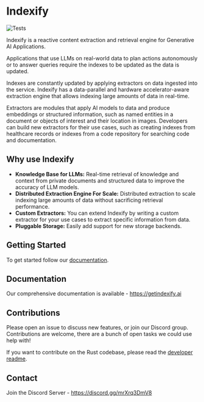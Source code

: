 # Indexify

![Tests](https://github.com/diptanu/indexify/actions/workflows/test.yaml/badge.svg?branch=main)

Indexify is a reactive content extraction and retrieval engine for Generative AI Applications.

Applications that use LLMs on real-world data to plan actions autonomously or to answer queries require the indexes to be updated as the data is updated.

Indexes are constantly updated by applying extractors on data ingested into the service. Indexify has a data-parallel and hardware accelerator-aware extraction engine that allows indexing large amounts of data in real-time.

Extractors are modules that apply AI models to data and produce embeddings or structured information, such as named entities in a document or objects of interest and their location in images. Developers can build new extractors for their use cases, such as creating indexes from healthcare records or indexes from a code repository for searching code and documentation.

## Why use Indexify

* **Knowledge Base for LLMs:** Real-time retrieval of knowledge and context from private documents and structured data to improve the accuracy of LLM models.
* **Distributed Extraction Engine For Scale:** Distributed extraction to scale indexing large amounts of data without sacrificing retrieval performance.
* **Custom Extractors:** You can extend Indexify by writing a custom extractor for your use cases to extract specific information from data.
* **Pluggable Storage:** Easily add support for new storage backends.

## Getting Started

To get started follow our [documentation](https://getindexify.ai/getting_started/).

## Documentation

Our comprehensive documentation is available - https://getindexify.ai

## Contributions
Please open an issue to discuss new features, or join our Discord group. Contributions are welcome, there are a bunch of open tasks we could use help with! 

If you want to contribute on the Rust codebase, please read the [developer readme](docs/docs/develop.md).

## Contact 
Join the Discord Server - https://discord.gg/mrXrq3DmV8 <br />
